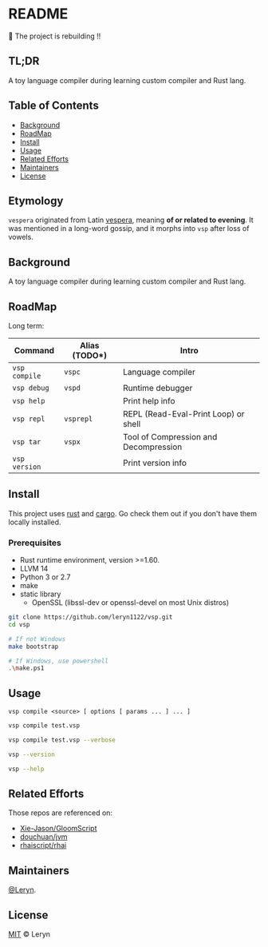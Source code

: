 # README

🙈 The project is rebuilding !!

## TL;DR

A toy language compiler during learning custom compiler and Rust lang.

## Table of Contents

- [Background](#background)
- [RoadMap](#RoadMap)
- [Install](#install)
- [Usage](#usage)
- [Related Efforts](#related-efforts)
- [Maintainers](#maintainers)
- [License](#license)

## Etymology

`vespera` originated from Latin [vespera](https://en.wiktionary.org/wiki/vespera), meaning **of or related to evening**.
It was mentioned in a long-word gossip, and it morphs into `vsp` after loss of vowels.

## Background

A toy language compiler during learning custom compiler and Rust lang.

## RoadMap

Long term:

| Command               | Alias (TODO*) | Intro                                 |
| --------------------- | ------------- | ------------------------------------- |
| `vsp compile`         | `vspc`        | Language compiler                     |
| `vsp debug`           | `vspd`        | Runtime debugger                      |
| `vsp help`            |               | Print help info                       |
| `vsp repl`            | `vsprepl`     | REPL (Read-Eval-Print Loop) or shell  |
| `vsp tar`             | `vspx`        | Tool of Compression and Decompression |
| `vsp version`         |               | Print version info                    |

## Install

This project uses [rust](https://www.rust-lang.org/) and [cargo](https://npmjs.com). Go check them out if you don't have them locally installed.

### Prerequisites
- Rust runtime environment, version >=1.60.
- LLVM 14
- Python 3 or 2.7
- make
- static library
  - OpenSSL (libssl-dev or openssl-devel on most Unix distros)

```bash
git clone https://github.com/leryn1122/vsp.git
cd vsp

# If not Windows
make bootstrap

# If Windows, use powershell
.\make.ps1
```

## Usage

```plaintext
vsp compile <source> [ options [ params ... ] ... ]
```

```bash
vsp compile test.vsp

vsp compile test.vsp --verbose

vsp --version

vsp --help
```

## Related Efforts

Those repos are referenced on:

- [Xie-Jason/GloomScript](https://github.com/Xie-Jason/GloomScript)
- [douchuan/jvm](https://github.com/douchuan/jvm)
- [rhaiscript/rhai](https://github1s.com/rhaiscript/rhai)

## Maintainers

[@Leryn](https://github.com/leryn1122).

## License

[MIT](LICENSE) © Leryn
